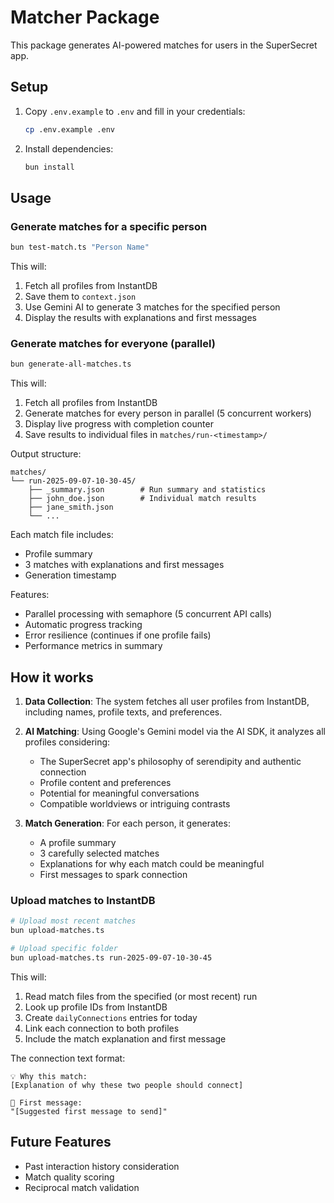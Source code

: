 # Matcher Package

This package generates AI-powered matches for users in the SuperSecret app.

## Setup

1. Copy `.env.example` to `.env` and fill in your credentials:
   ```bash
   cp .env.example .env
   ```

2. Install dependencies:
   ```bash
   bun install
   ```

## Usage

### Generate matches for a specific person

```bash
bun test-match.ts "Person Name"
```

This will:
1. Fetch all profiles from InstantDB
2. Save them to `context.json`
3. Use Gemini AI to generate 3 matches for the specified person
4. Display the results with explanations and first messages

### Generate matches for everyone (parallel)

```bash
bun generate-all-matches.ts
```

This will:
1. Fetch all profiles from InstantDB
2. Generate matches for every person in parallel (5 concurrent workers)
3. Display live progress with completion counter
4. Save results to individual files in `matches/run-<timestamp>/`

Output structure:
```
matches/
└── run-2025-09-07-10-30-45/
    ├── _summary.json        # Run summary and statistics
    ├── john_doe.json        # Individual match results
    ├── jane_smith.json
    └── ...
```

Each match file includes:
- Profile summary
- 3 matches with explanations and first messages
- Generation timestamp

Features:
- Parallel processing with semaphore (5 concurrent API calls)
- Automatic progress tracking
- Error resilience (continues if one profile fails)
- Performance metrics in summary

## How it works

1. **Data Collection**: The system fetches all user profiles from InstantDB, including names, profile texts, and preferences.

2. **AI Matching**: Using Google's Gemini model via the AI SDK, it analyzes all profiles considering:
   - The SuperSecret app's philosophy of serendipity and authentic connection
   - Profile content and preferences
   - Potential for meaningful conversations
   - Compatible worldviews or intriguing contrasts

3. **Match Generation**: For each person, it generates:
   - A profile summary
   - 3 carefully selected matches
   - Explanations for why each match could be meaningful
   - First messages to spark connection

### Upload matches to InstantDB

```bash
# Upload most recent matches
bun upload-matches.ts

# Upload specific folder
bun upload-matches.ts run-2025-09-07-10-30-45
```

This will:
1. Read match files from the specified (or most recent) run
2. Look up profile IDs from InstantDB
3. Create `dailyConnections` entries for today
4. Link each connection to both profiles
5. Include the match explanation and first message

The connection text format:
```
💡 Why this match:
[Explanation of why these two people should connect]

💬 First message:
"[Suggested first message to send]"
```

## Future Features

- Past interaction history consideration
- Match quality scoring
- Reciprocal match validation
